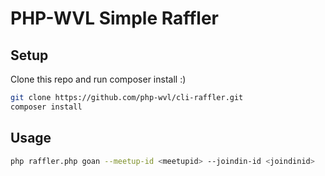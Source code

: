 # PHP-WVL Simple Raffler

## Setup

Clone this repo and run composer install :)

``` sh
git clone https://github.com/php-wvl/cli-raffler.git
composer install
```

## Usage

``` sh
php raffler.php goan --meetup-id <meetupid> --joindin-id <joindinid>
```

